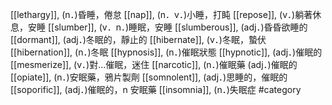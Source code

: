 [[lethargy]], (n．)昏睡，倦怠 
[[nap]], (n．v．)小睡，打盹 
[[repose]], (v．)躺著休息，安睡 
[[slumber]], (v．n．)睡眠，安睡 
[[slumberous]], (adj．)昏昏欲睡的 
[[dormant]], (adj．)冬眠的，靜止的 
[[hibernate]], (v．)冬眠，蟄伏 
[[hibernation]], (n．)冬眠 
[[hypnosis]], (n．)催眠狀態 
[[hypnotic]], (adj．)催眠的 
[[mesmerize]], (v．)對…催眠，迷住 
[[narcotic]], (n．)催眠藥 (adj．)催眠的 
[[opiate]], (n．)安眠藥，鴉片製劑 
[[somnolent]], (adj．)思睡的，催眠的 
[[soporific]], (adj．)催眠的，n 安眠藥 
[[insomnia]], (n．)失眠症 
#category
